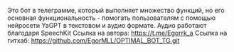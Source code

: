 Это бот в телеграмме, который выполняет множество функций, но его основная функциональность - помогать пользователям с помощью нейросети YaGPT в текстовом и аудио формате.
Аудио работают благодаря SpeechKit 
Ссылка на автора: https://t.me/Egorrk_a
Ссылка на гитхаб: https://github.com/EgorMLL/OPTIMAL_BOT_TG.git
